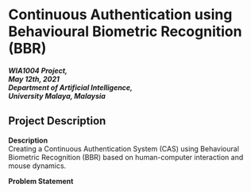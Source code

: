 # Continuous Authentication using Behavioural Biometric Recognition (BBR)

***WIA1004 Project,<br>
May 12th, 2021<br>
Department of Artificial Intelligence,<br>
University Malaya, Malaysia <br>***

## Project Description
**Description** <br>
Creating a Continuous Authentication System (CAS) using Behavioural Biometric Recognition (BBR) based on human-computer interaction and mouse dynamics.

**Problem Statement**
